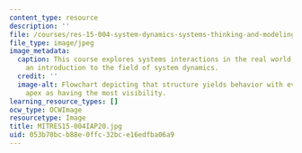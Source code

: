 ```yaml
---
content_type: resource
description: ''
file: /courses/res-15-004-system-dynamics-systems-thinking-and-modeling-for-a-complex-world-january-iap-2020/053b70bcb88e0ffc32bce16edfba06a9_MITRES15-004IAP20.jpg
file_type: image/jpeg
image_metadata:
  caption: This course explores systems interactions in the real world, providing
    an introduction to the field of system dynamics.
  credit: ''
  image-alt: Flowchart depicting that structure yields behavior with events at the
    apex as having the most visibility.
learning_resource_types: []
ocw_type: OCWImage
resourcetype: Image
title: MITRES15-004IAP20.jpg
uid: 053b70bc-b88e-0ffc-32bc-e16edfba06a9
---
```

